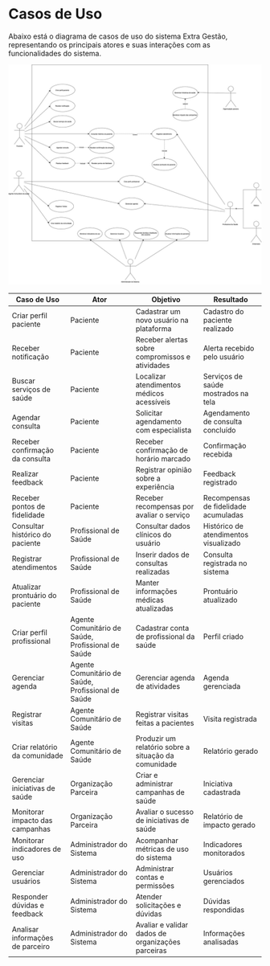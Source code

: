 # Casos de Uso

Abaixo está o diagrama de casos de uso do sistema Extra Gestão, representando os principais atores e suas interações com as funcionalidades do sistema.

![Diagrama de Casos de Uso](../assets/casosdeuso.jpg)

| Caso de Uso                      | Ator                                             | Objetivo                                                  | Resultado                            |
|----------------------------------|--------------------------------------------------|-----------------------------------------------------------|---------------------------------------|
| Criar perfil paciente            | Paciente                                         | Cadastrar um novo usuário na plataforma                   | Cadastro do paciente realizado        |
| Receber notificação              | Paciente                                         | Receber alertas sobre compromissos e atividades           | Alerta recebido pelo usuário          |
| Buscar serviços de saúde        | Paciente                                         | Localizar atendimentos médicos acessíveis                 | Serviços de saúde mostrados na tela   |
| Agendar consulta                 | Paciente                                         | Solicitar agendamento com especialista                    | Agendamento de consulta concluído     |
| Receber confirmação da consulta | Paciente                                         | Receber confirmação de horário marcado                    | Confirmação recebida                  |
| Realizar feedback                | Paciente                                         | Registrar opinião sobre a experiência                     | Feedback registrado                   |
| Receber pontos de fidelidade    | Paciente                                         | Receber recompensas por avaliar o serviço                 | Recompensas de fidelidade acumuladas  |
| Consultar histórico do paciente | Profissional de Saúde                            | Consultar dados clínicos do usuário                       | Histórico de atendimentos visualizado |
| Registrar atendimentos          | Profissional de Saúde                            | Inserir dados de consultas realizadas                     | Consulta registrada no sistema        |
| Atualizar prontuário do paciente| Profissional de Saúde                            | Manter informações médicas atualizadas                    | Prontuário atualizado                 |
| Criar perfil profissional        | Agente Comunitário de Saúde, Profissional de Saúde | Cadastrar conta de profissional da saúde              | Perfil criado                         |
| Gerenciar agenda                | Agente Comunitário de Saúde, Profissional de Saúde | Gerenciar agenda de atividades                        | Agenda gerenciada                     |
| Registrar visitas               | Agente Comunitário de Saúde                      | Registrar visitas feitas a pacientes                      | Visita registrada                     |
| Criar relatório da comunidade   | Agente Comunitário de Saúde                      | Produzir um relatório sobre a situação da comunidade      | Relatório gerado                      |
| Gerenciar iniciativas de saúde  | Organização Parceira                             | Criar e administrar campanhas de saúde                    | Iniciativa cadastrada                 |
| Monitorar impacto das campanhas | Organização Parceira                             | Avaliar o sucesso de iniciativas de saúde                 | Relatório de impacto gerado           |
| Monitorar indicadores de uso    | Administrador do Sistema                         | Acompanhar métricas de uso do sistema                     | Indicadores monitorados               |
| Gerenciar usuários              | Administrador do Sistema                         | Administrar contas e permissões                          | Usuários gerenciados                  |
| Responder dúvidas e feedback    | Administrador do Sistema                         | Atender solicitações e dúvidas                            | Dúvidas respondidas                   |
| Analisar informações de parceiro| Administrador do Sistema                         | Avaliar e validar dados de organizações parceiras         | Informações analisadas                |

